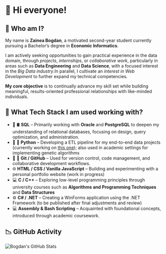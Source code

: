 # 👋 Hi everyone!

## 🤔 Who am I?
My name is **Zainea Bogdan**, a motivated second-year student currently pursuing a Bachelor’s degree in **Economic Informatics**.

I am actively seeking opportunities to gain practical experience in the data domain, through _projects_, _internships_, or _collaborative work_, particularly in areas such as **Data Engineering** and **Data Science**, with a focused interest in the _Big Data industry_.In parallel, I cultivate an _interest in Web Development_ to further expand my technical competencies.

**My core objective** is to continually advance my skill set while building meaningful, results-oriented professional relationships with like-minded individuals.

## 💼 What Tech Stack I am used working with?

- 🥇 🛢️ **SQL** – Primarily working with **Oracle** and **PostgreSQL** to deepen my understanding of relational databases, focusing on design, query optimization, and administration. 
- 🥈 🐍 **Python** – Developing a ETL pipeline for my end-to-end data projects (currently working on [this one](https://github.com/zainea-bogdan/Data_Engineer_Project_WoWCinema)); also used in academic settings for implementing genetic algorithms  
- 🥉 🔧 **Git / GitHub** – Used for version control, code management, and collaborative development workflows.
- 🌐 **HTML / CSS / Vanilla JavaScript** – Building and experimenting with a personal portfolio website (work in progress)  
- 💻 **C / C++** – Exploring low-level programming principles through university courses such as **Algorithms and Programming Techniques** and **Data Structures**  
- ⚙️ **C# / .NET** – Creating a WinForms application using the .NET Framework (to be published after final adjustments and review)  
- 💻  **Assembly & Bash Scripting** – Acquainted with foundational concepts, introduced through academic coursework.


## 📉 GitHub Activity
![Bogdan's GitHub Stats](https://github-readme-stats.vercel.app/api?username=zainea-bogdan&show_icons=true&theme=codeSTACKr)

